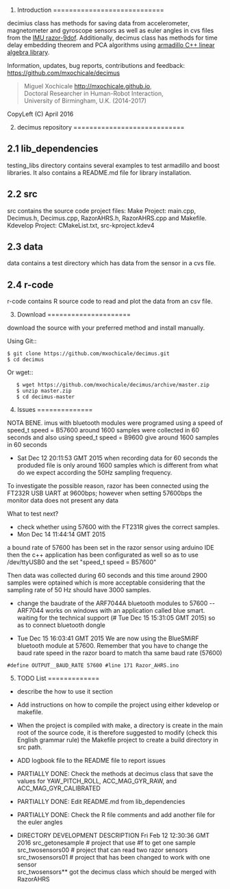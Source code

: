 1. Introduction
============================

decimius class has methods for saving data from accelerometer, magnetometer and
gyroscope sensors as well as euler angles in cvs files from the [IMU razor-9dof](https://github.com/ptrbrtz/razor-9dof-ahrs). Additionally, decimus class has methods for
time delay embedding theorem and PCA algorithms using
[armadillo C++ linear algebra library](http://arma.sourceforge.net/).

Information, updates, bug reports, contributions and feedback:
https://github.com/mxochicale/decimus

> Miguel Xochicale <http://mxochicale.github.io>,  
> Doctoral Researcher in Human-Robot Interaction,  
> University of Birmingham, U.K. (2014-2017)  

CopyLeft (C) April 2016


2. decimus repository
============================

2.1 lib_dependencies
---
testing_libs directory contains several examples to test armadillo
and boost libraries. It also contains a README.md file for library installation.

2.2 src
---
src contains the source code project files:
Make Project: main.cpp, Decimus.h, Decimus.cpp, RazorAHRS.h, RazorAHRS.cpp and Makefile.
Kdevelop Project: CMakeList.txt, src-kproject.kdev4


2.3 data
---
data contains a test directory which has data from the sensor in a cvs file.

2.4 r-code
---
r-code contains R source code to read and plot the data from an csv file.



3. Download
=====================

download the source with your preferred method and install manually.

Using Git::
```
$ git clone https://github.com/mxochicale/decimus.git
$ cd decimus
```

Or wget::

```
   $ wget https://github.com/mxochicale/decimus/archive/master.zip
   $ unzip master.zip
   $ cd decimus-master
```



4. Issues
==============

NOTA BENE.
imus with bluetooth modules were programed using a speed of speed_t speed = B57600
around 1600 samples were collected in 60 seconds
and also using speed_t speed = B9600
give around 1600 samples in 60 seconds



* Sat Dec 12 20:11:53 GMT 2015
when recording data for 60 seconds the produded file is only around 1600 samples
which is different from what do we expect according the 50Hz sampling frequency.

To investigate the possible reason, razor has been connected using the
 FT232R USB UART at 9600bps;
however when setting 57600bps the monitor data does not present any data

What to test next?

* check whether using 57600 with the FT231R gives the correct samples.
* Mon Dec 14 11:44:14 GMT 2015

a bound rate of 57600 has been set in the razor sensor using arduino IDE
then the c++ application has been configurated as well so as to use /dev/ttyUSB0
and the set "speed_t speed = B57600"

Then data was collected during 60 seconds and this time around 2900 samples
were optained which is more acceptable considering that the sampling rate of
50 Hz should have 3000 samples.

* change the baudrate of the ARF7044A bluetooth modules to 57600
  -- ARF7044 works on windows with an application called blue smart.
     waiting for the technical support (# Tue Dec 15 15:31:05 GMT 2015)
     so as to connect bluetooth dongle



* Tue Dec 15 16:03:41 GMT 2015
We are now using the BlueSMiRF bluetooth module at 57600.
Remember that you have to change the baud rate speed in the razor board to match tha same
baud rate (57600)
```
#define OUTPUT__BAUD_RATE 57600 #line 171 Razor_AHRS.ino
```



5. TODO List
=============

* describe the how to use it section
* Add instructions on how to compile the project using either kdevelop or makefile.
* When the project is compiled with make, a directory is create in the main root of the
  source code, it is therefore suggested to modify (check this English grammar rule)
  the Makefile project to create a build directory in src path.
* ADD logbook file to the README file to report issues
* PARTIALLY DONE: Check the methods at decimus class that save the values for
  YAW_PITCH_ROLL, ACC_MAG_GYR_RAW, and ACC_MAG_GYR_CALIBRATED
* PARTIALLY DONE: Edit README.md from lib_dependencies
* PARTIALLY DONE: Check the R file comments and add another file for the euler angles

* DIRECTORY DEVELOPMENT DESCRIPTION  Fri Feb 12 12:30:36 GMT 2016
src_getonesample # project that use #f to get one sample  
src_twosensors00 # project that can read two razor sensors  
src_twosensors01 # project that has been changed to work with one sensor  
src_twosensors** got the decimus class which should be merged with RazorAHRS  
